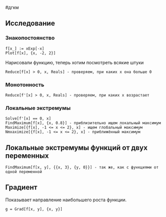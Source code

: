 #дгкм 
## Исследование
### Знакопостоянство
```
f[x_] := xExp[-x]
Plot[f[x], {x, -2, 2}]
```
Нарисовали функцию, теперь хотим посмотреть всякие штуки
```
Reduce[f[x] > 0, x, Reals] - проверяем, при каких x она больше 0
```
### Монотонность
```
Reduce[f'[x] > 0, x, Reals] - проверяем, при каких x возрастает
```
### Локальные экстремумы
```
Solve[f'[x] == 0, x]
FindMaximum[f[x], {x, 0.8}] - приблизительно ищем локальный максимум
Maximize[{f[x], -1 <= x <= 2}, x] - ищем глобальный максимум
Nmxaximize[{f[x], -1 <= x <= 2}, x] - приближённый максимум
```
## Локальные экстремумы функций от двух переменных
```
FindMaximum[f[x, y], {{x, 3}, {y, 0}}] - так же, как с функциями от одной переменной
```
## Градиент
Показывает направление наибольшего роста функции.
```
g = Grad[f[x, y], {x, y}]
```
